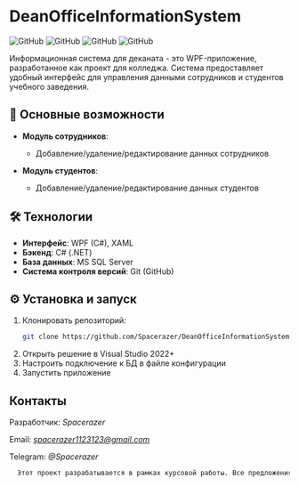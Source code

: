 # DeanOfficeInformationSystem 

![GitHub](https://img.shields.io/badge/Status-In%20Development-yellow)
![GitHub](https://img.shields.io/badge/.NET-8.0-blue)
![GitHub](https://img.shields.io/badge/Database-MS%20SQL%20Server-red)
![GitHub](https://img.shields.io/badge/License-MIT-green)

Информационная система для деканата - это WPF-приложение, разработанное как проект для колледжа. Система предоставляет удобный интерфейс для управления данными сотрудников и студентов учебного заведения.

## 📌 Основные возможности

- **Модуль сотрудников**:
  - Добавление/удаление/редактирование данных сотрудников


- **Модуль студентов**:
  - Добавление/удаление/редактирование данных студентов

## 🛠 Технологии

- **Интерфейс**: WPF (C#), XAML
- **Бэкенд**: C# (.NET)
- **База данных**: MS SQL Server
- **Система контроля версий**: Git (GitHub)

## ⚙️ Установка и запуск

1. Клонировать репозиторий:
   ```bash
   git clone https://github.com/Spacerazer/DeanOfficeInformationSystem.git
2. Открыть решение в Visual Studio 2022+
3. Настроить подключение к БД в файле конфигурации
4. Запустить приложение

## Контакты

Разработчик: *Spacerazer*

Email: *spacerazer1123123@gmail.com*

Telegram: *@Spacerazer*

```bash
  Этот проект разрабатывается в рамках курсовой работы. Все предложения и замечания приветствуются!
